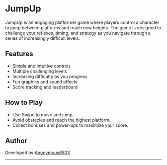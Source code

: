 # JumpUp

JumpUp is an engaging platformer game where players control a character to jump between platforms and reach new heights. The game is designed to challenge your reflexes, timing, and strategy as you navigate through a series of increasingly difficult levels.

## Features

- Simple and intuitive controls
- Multiple challenging levels
- Increasing difficulty as you progress
- Fun graphics and sound effects
- Score tracking and leaderboard

## How to Play

- Use Swipe to move and jump.
- Avoid obstacles and reach the highest platform.
- Collect bonuses and power-ups to maximize your score.

## Author

Developed by [Anonymous6503](https://github.com/Anonymous6503)

---
